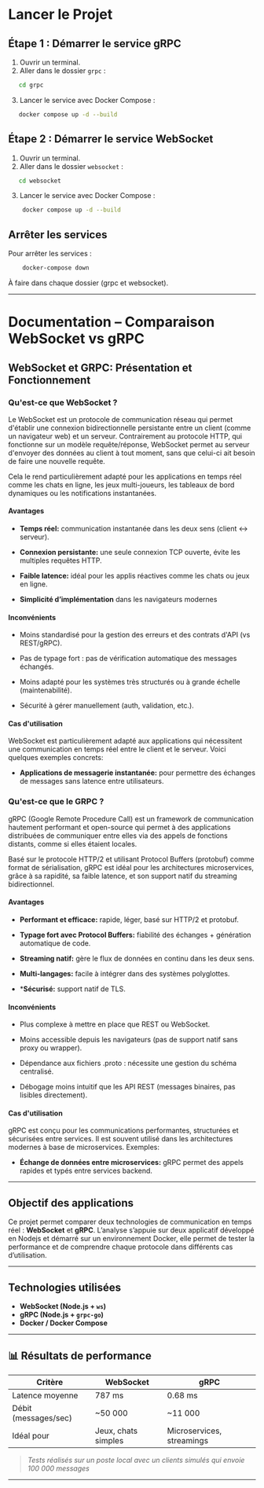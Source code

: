 
# Lancer le Projet

## Étape 1 : Démarrer le service gRPC

1. Ouvrir un terminal.
2. Aller dans le dossier `grpc` :

```bash
   cd grpc
```

3. Lancer le service avec Docker Compose :

```bash
   docker compose up -d --build
```

## Étape 2 : Démarrer le service WebSocket

1. Ouvrir un terminal.
2. Aller dans le dossier `websocket` :

```bash
   cd websocket
```

3. Lancer le service avec Docker Compose :

```bash
    docker compose up -d --build
```

## Arrêter les services

Pour arrêter les services :

```bash
    docker-compose down
```

À faire dans chaque dossier (grpc et websocket).

---

# Documentation – Comparaison WebSocket vs gRPC

## WebSocket et GRPC: Présentation et Fonctionnement

### Qu'est-ce que WebSocket ?

Le WebSocket est un protocole de communication réseau qui permet d'établir une connexion bidirectionnelle persistante entre un client (comme un navigateur web) et un serveur. Contrairement au protocole HTTP, qui fonctionne sur un modèle requête/réponse, WebSocket permet au serveur d'envoyer des données au client à tout moment, sans que celui-ci ait besoin de faire une nouvelle requête.

Cela le rend particulièrement adapté pour les applications en temps réel comme les chats en ligne, les jeux multi-joueurs, les tableaux de bord dynamiques ou les notifications instantanées.

#### Avantages 

- **Temps réel:** communication instantanée dans les deux sens (client ↔ serveur).

- **Connexion persistante:** une seule connexion TCP ouverte, évite les multiples requêtes HTTP.

- **Faible latence:** idéal pour les applis réactives comme les chats ou jeux en ligne.

- **Simplicité d’implémentation** dans les navigateurs modernes

#### Inconvénients

- Moins standardisé pour la gestion des erreurs et des contrats d'API (vs REST/gRPC).

- Pas de typage fort : pas de vérification automatique des messages échangés.

- Moins adapté pour les systèmes très structurés ou à grande échelle (maintenabilité).

- Sécurité à gérer manuellement (auth, validation, etc.).

#### Cas d'utilisation

WebSocket est particulièrement adapté aux applications qui nécessitent une communication en temps réel entre le client et le serveur. Voici quelques exemples concrets:

- **Applications de messagerie instantanée:** pour permettre des échanges de messages sans latence entre utilisateurs.

### Qu'est-ce que le GRPC ?

gRPC (Google Remote Procedure Call) est un framework de communication hautement performant et open-source qui permet à des applications distribuées de communiquer entre elles via des appels de fonctions distants, comme si elles étaient locales.

Basé sur le protocole HTTP/2 et utilisant Protocol Buffers (protobuf) comme format de sérialisation, gRPC est idéal pour les architectures microservices, grâce à sa rapidité, sa faible latence, et son support natif du streaming bidirectionnel.

#### Avantages 

- **Performant et efficace:** rapide, léger, basé sur HTTP/2 et protobuf.

- **Typage fort avec Protocol Buffers:** fiabilité des échanges + génération automatique de code.

- **Streaming natif:** gère le flux de données en continu dans les deux sens.

- **Multi-langages:** facile à intégrer dans des systèmes polyglottes.

- ***Sécurisé:** support natif de TLS.

#### Inconvénients

- Plus complexe à mettre en place que REST ou WebSocket.

- Moins accessible depuis les navigateurs (pas de support natif sans proxy ou wrapper).

- Dépendance aux fichiers .proto : nécessite une gestion du schéma centralisé.

- Débogage moins intuitif que les API REST (messages binaires, pas lisibles directement).

#### Cas d'utilisation

gRPC est conçu pour les communications performantes, structurées et sécurisées entre services. Il est souvent utilisé dans les architectures modernes à base de microservices. Exemples:

- **Échange de données entre microservices:** gRPC permet des appels rapides et typés entre services backend.

---

## Objectif des applications

Ce projet permet comparer deux technologies de communication en temps réel : **WebSocket** et **gRPC**. L’analyse s’appuie sur deux applicatif développé en Nodejs et démarré sur un environnement Docker, elle permet de tester la performance et de comprendre chaque protocole dans différents cas d’utilisation.


---


## Technologies utilisées

- **WebSocket (Node.js + `ws`)**
- **gRPC (Node.js + `grpc-go`)**
- **Docker / Docker Compose**

---


## 📊 Résultats de performance

| Critère                   | WebSocket            | gRPC                      |
|--------------------------|----------------------|---------------------------|
| Latence moyenne          | 787 ms               | 0.68 ms                  |
| Débit (messages/sec)     | ~50 000              | ~11 000                   |
| Idéal pour               | Jeux, chats simples  | Microservices, streamings  |

> _Tests réalisés sur un poste local avec un clients simulés qui envoie 100 000 messages_

---
